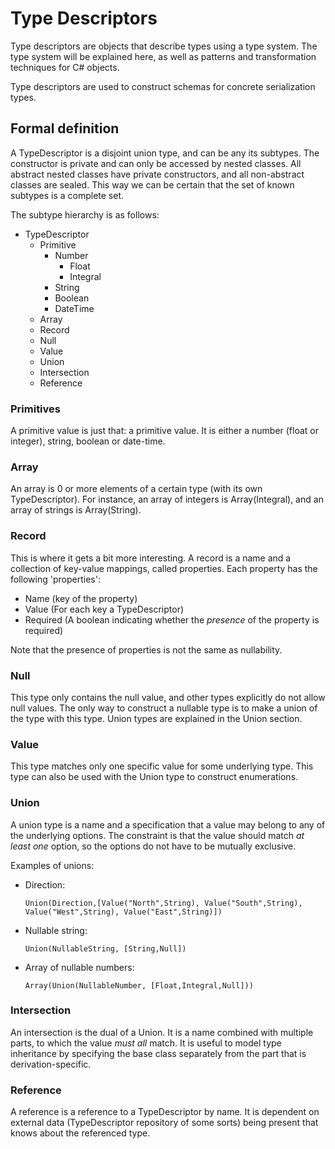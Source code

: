 # Type Descriptors
Type descriptors are objects that describe types using a type system.
The type system will be explained here, as well as patterns and transformation techniques for C# objects.

Type descriptors are used to construct schemas for concrete serialization types.

## Formal definition
A TypeDescriptor is a disjoint union type, and can be any its subtypes. 
The constructor is private and can only be accessed by nested classes. 
All abstract nested classes have private constructors, and all non-abstract classes are sealed.
This way we can be certain that the set of known subtypes is a complete set.

The subtype hierarchy is as follows:
* TypeDescriptor
  * Primitive
    * Number
      * Float
      * Integral
    * String
    * Boolean
    * DateTime
  * Array
  * Record
  * Null
  * Value
  * Union
  * Intersection
  * Reference

### Primitives
A primitive value is just that: a primitive value.
It is either a number (float or integer), string, boolean or date-time.

### Array
An array is 0 or more elements of a certain type (with its own TypeDescriptor).
For instance, an array of integers is Array(Integral), and an array of strings is Array(String).

### Record
This is where it gets a bit more interesting. 
A record is a name and a collection of key-value mappings, called properties.
Each property has the following 'properties':
* Name (key of the property)
* Value (For each key a TypeDescriptor)
* Required (A boolean indicating whether the _presence_ of the property is required)

Note that the presence of properties is not the same as nullability.

### Null
This type only contains the null value, and other types explicitly do not allow null values.
The only way to construct a nullable type is to make a union of the type with this type.
Union types are explained in the Union section.

### Value
This type matches only one specific value for some underlying type.
This type can also be used with the Union type to construct enumerations.

### Union
A union type is a name and a specification that a value may belong to any of the underlying options. 
The constraint is that the value should match _at least one_ option, so the options do not have to be mutually exclusive.

Examples of unions:
* Direction: 

  `Union(Direction,[Value("North",String), Value("South",String), Value("West",String), Value("East",String)])`

* Nullable string: 

  `Union(NullableString, [String,Null])`

* Array of nullable numbers: 

  `Array(Union(NullableNumber, [Float,Integral,Null]))`

### Intersection
An intersection is the dual of a Union.
It is a name combined with multiple parts, to which the value _must all_ match. 
It is useful to model type inheritance by specifying the base class separately from the part that is derivation-specific.

### Reference
A reference is a reference to a TypeDescriptor by name.
It is dependent on external data (TypeDescriptor repository of some sorts) being present that knows about the referenced type.

